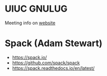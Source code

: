 # UIUC GNULUG

Meeting info on [website](https://lug.acm.illinois.edu/)

# Spack (Adam Stewart)
- https://spack.io/
- https://github.com/spack/spack
- https://spack.readthedocs.io/en/latest/
